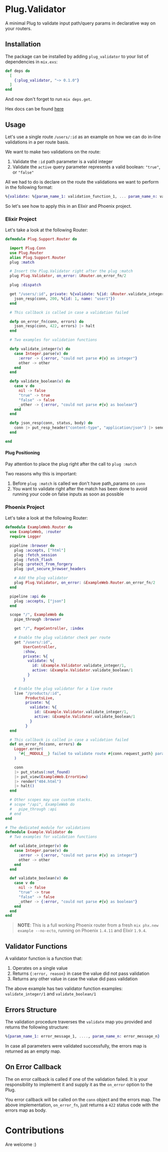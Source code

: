 # Plug.Validator

A minimal Plug to validate input path/query params in declarative way on your routers.

## Installation

The package can be installed by adding `plug_validator` to your list of dependencies in `mix.exs`:

```elixir
def deps do
  [
    {:plug_validator, "~> 0.1.0"}
  ]
end
```

And now don't forget to run `mix deps.get`.

Hex docs can be found [here](https://hexdocs.pm/plug_validator/0.1.0/Plug.Validator.html)

## Usage

Let's use a single route `/users/:id` as an example on how we can do in-line validations in a per route basis.

We want to make two validations on the route:

1. Validate the `:id` path parameter is a valid integer
2. Validate the `active` query parameter represents a valid boolean: `"true"`, or `"false"`

All we had to do is declare on the route the validations we want to perform in the following format:

```elixir
%{validate: %{param_name_1: validation_function_1, ... param_name_n: validation_function_n}}
```

So let's see how to apply this in an Elixir and Phoenix project.

### Elixir Project

Let's take a look at the following Router:

```elixir
defmodule Plug.Support.Router do

  import Plug.Conn
  use Plug.Router
  alias Plug.Support.Router
  plug :match

  # Insert the Plug.Validator right after the plug :match
  plug Plug.Validator, on_error: &Router.on_error_fn/2

  plug :dispatch

  get "/users/:id", private: %{validate: %{id: &Router.validate_integer/1, active: &Router.validate_boolean/1}} do
    json_resp(conn, 200, %{id: 1, name: "user1"})
  end

  # This callback is called in case a validation failed

  defp on_error_fn(conn, errors) do
    json_resp(conn, 422, errors) |> halt
  end

  # Two examples for validation functions

  defp validate_integer(v) do
    case Integer.parse(v) do
      :error -> {:error, "could not parse #{v} as integer"}
      other -> other
    end
  end

  defp validate_boolean(v) do
    case v do
      nil -> false
      "true" -> true
      "false" -> false
      _other -> {:error, "could not parse #{v} as boolean"}
    end
  end

  defp json_resp(conn, status, body) do
    conn |> put_resp_header("content-type", "application/json") |> send_resp(status, Poison.encode!(body))
  end

end

```

#### Plug Positioning

Pay attention to place the plug right after the call to `plug :match`

Two reasons why this is important:

1. Before `plug :match` is called we don't have path_params on `conn`
2. You want to validate right after the match has been done to avoid running your code on false inputs as soon as possible


### Phoenix Project

Let's take a look at the following Router:

```elixir
defmodule ExampleWeb.Router do
  use ExampleWeb, :router
  require Logger

  pipeline :browser do
    plug :accepts, ["html"]
    plug :fetch_session
    plug :fetch_flash
    plug :protect_from_forgery
    plug :put_secure_browser_headers

    # Add the plug validator
    plug Plug.Validator, on_error: &ExampleWeb.Router.on_error_fn/2
  end

  pipeline :api do
    plug :accepts, ["json"]
  end

  scope "/", ExampleWeb do
    pipe_through :browser

    get "/", PageController, :index

    # Enable the plug validator check per route
    get "/users/:id",
        UserController,
        :show,
        private: %{
          validate: %{
            id: &Example.Validator.validate_integer/1,
            active: &Example.Validator.validate_boolean/1
          }
        }

    # Enable the plug validator for a live route
    live "/products/:id",
         ProductsLive,
         private: %{
           validate: %{
             id: &Example.Validator.validate_integer/1,
             active: &Example.Validator.validate_boolean/1
           }
         }
  end

  # This callback is called in case a validation failed
  def on_error_fn(conn, errors) do
    Logger.error(
      "#{__MODULE__} failed to validate route #{conn.request_path} params: #{inspect(errors)}"
    )

    conn
    |> put_status(:not_found)
    |> put_view(ExampleWeb.ErrorView)
    |> render("404.html")
    |> halt()
  end

  # Other scopes may use custom stacks.
  # scope "/api", ExampleWeb do
  #   pipe_through :api
  # end
end

# The dedicated module for validations
defmodule Example.Validator do
  # Two examples for validation functions

  def validate_integer(v) do
    case Integer.parse(v) do
      :error -> {:error, "could not parse #{v} as integer"}
      other -> other
    end
  end

  def validate_boolean(v) do
    case v do
      nil -> false
      "true" -> true
      "false" -> false
      _other -> {:error, "could not parse #{v} as boolean"}
    end
  end
end
```

> **NOTE**: This is a full working Phoenix router from a fresh `mix phx.new example --no-ecto`, running on Phoenix `1.4.11` and Elixir `1.9.4`.

## Validator Functions

A validator function is a function that:

1. Operates on a single value
2. Returns `{:error, reason}` in case the value did not pass validation
3. Returns any other value in case the value did pass validation

The above example has two validator function examples: `validate_integer/1` and `validate_boolean/1`

## Errors Structure

The validation procedure traverses the `validate` map you provided and returns the following structure:

```elixir
%{param_name_1: error_message_1, ...., param_name_n: error_message_n}
```

In case all parameters were validated successfully, the errors map is returned as an empty map.

## On Error Callback

The on error callback is called if one of the validation failed.
It is your responsibility to implement it and supply it as the `on_error` option to the Plug.

You error callback will be called on the `conn` object and the errors map.
The above implementation, `on_error_fn`, just returns a `422` status code with the errors map as body.

# Contributions

Are welcome :)

